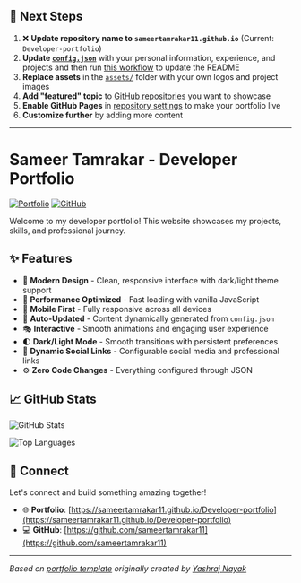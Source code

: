 ## 🚀 Next Steps

1. ❌ **Update repository name to `sameertamrakar11.github.io`** (Current: `Developer-portfolio`)
2. **Update [`config.json`](https://github.com/sameertamrakar11/Developer-portfolio/blob/main/config.json)** with your personal information, experience, and projects and then run [this workflow](https://github.com/sameertamrakar11/Developer-portfolio/actions/workflows/update-readme.yml) to update the README
3. **Replace assets** in the [`assets/`](https://github.com/sameertamrakar11/Developer-portfolio/tree/main/assets/) folder with your own logos and project images
4. **Add "featured" topic** to [GitHub repositories](https://github.com/sameertamrakar11?tab=repositories) you want to showcase
5. **Enable GitHub Pages** in [repository settings](https://github.com/sameertamrakar11/Developer-portfolio/settings/pages) to make your portfolio live
6. **Customize further** by adding more content

---

# Sameer Tamrakar - Developer Portfolio

<div align="left">
  
[![Portfolio](https://img.shields.io/badge/🌐_Visit_Portfolio-Live-brightgreen?style=for-the-badge)](https://sameertamrakar11.github.io/Developer-portfolio)
[![GitHub](https://img.shields.io/badge/GitHub-Profile-181717?style=for-the-badge&logo=github)](https://github.com/sameertamrakar11)

</div>

Welcome to my developer portfolio! This website showcases my projects, skills, and professional journey.

## ✨ Features

- 🎨 **Modern Design** - Clean, responsive interface with dark/light theme support
- 🚀 **Performance Optimized** - Fast loading with vanilla JavaScript
- 📱 **Mobile First** - Fully responsive across all devices
- 🔄 **Auto-Updated** - Content dynamically generated from `config.json`
- 🎭 **Interactive** - Smooth animations and engaging user experience
- 🌓 **Dark/Light Mode** - Smooth transitions with persistent preferences
- 🔗 **Dynamic Social Links** - Configurable social media and professional links
- ⚙️ **Zero Code Changes** - Everything configured through JSON

## 📈 GitHub Stats

<div align="left">

![GitHub Stats](https://github-readme-stats.vercel.app/api?username=sameertamrakar11&theme=dark&hide_border=true&include_all_commits=true&count_private=true)

![Top Languages](https://github-readme-stats.vercel.app/api/top-langs/?username=sameertamrakar11&theme=dark&hide_border=true&include_all_commits=true&count_private=true&layout=compact)

</div>

## 🤝 Connect

Let's connect and build something amazing together!

- 🌐 **Portfolio**: [https://sameertamrakar11.github.io/Developer-portfolio](https://sameertamrakar11.github.io/Developer-portfolio)
- 💻 **GitHub**: [https://github.com/sameertamrakar11](https://github.com/sameertamrakar11)

---

*Based on [portfolio template](https://github.com/yashrajnayak/developer-portfolio) originally created by [Yashraj Nayak](https://github.com/yashrajnayak)*
